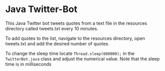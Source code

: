 # Java Twitter-Bot

This Java Twitter bot tweets quotes from a text file in the resources directory called
tweets.txt every 10 minutes. 

To add quotes to the list, navigate to the resources directory, open tweets.txt and 
add the desired number of quotes. 

To change the sleep time locate `Thread.sleep(600000);` in the `TwitterBot.java` class 
and adjust the numerical value. Note that the sleep time is in milliseconds 
